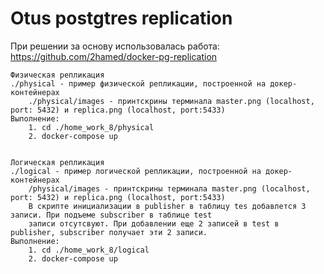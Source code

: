 # Otus postgtres replication

При решении за основу использовалась работа: https://github.com/2hamed/docker-pg-replication

    Физическая репликация
    ./physical - пример физической репликации, построенной на докер-контейнерах
        ./physical/images - принтскрины терминала master.png (localhost, port: 5432) и replica.png (localhost, port:5433)
    Выполнение: 
        1. cd ./home_work_8/physical
        2. docker-compose up


    Логическая репликация
    ./logical - пример логической репликации, построенной на докер-контейнерах
        /physical/images - принтскрины терминала master.png (localhost, port: 5432) и replica.png (localhost, port:5433)
        В скрипте инициализации в publisher в таблицу tes добавлется 3 записи. При подъеме subscriber в таблице test
        записи отсутсвуют. При добавлении еще 2 записей в test в publisher, subscriber получает эти 2 записи.
    Выполнение: 
        1. cd ./home_work_8/logical
        2. docker-compose up